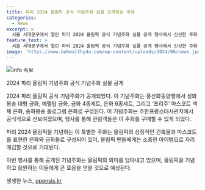 ```yaml
---
title: 파리 2024 올림픽 공식 기념주화 실물 공개하는 이유
categories:
  - News
excerpt: >
  서울 서대문구에서 열린 파리 2024 올림픽 공식 기념주화 실물 공개 행사에서 신선한 주화 디자인이 눈길을 끌었습니다. 이벤트를 통해 성화봉송 대형 금화, 에펠탑 금화, 마스코트 은화 등 다채로운 주화 상품들이 공개되었는데, 이를 판매하는 풍산화동양행의 열정과 창의성이 돋보였습니다. 올림픽을 기념하는 특별한 주화들은 컬렉터들과 올림픽 팬들 사이에서 큰 관심을 얻으며 주목받을 것으로 예상됩니다.
feature_text: >
  서울 서대문구에서 열린 파리 2024 올림픽 공식 기념주화 실물 공개 행사에서 신선한 주화 디자인이 눈길을 끌었습니다. 이벤트를 통해 성화봉송 대형 금화, 에펠탑 금화, 마스코트 은화 등 다채로운 주화 상품들이 공개되었는데, 이를 판매하는 풍산화동양행의 열정과 창의성이 돋보였습니다. 올림픽을 기념하는 특별한 주화들은 컬렉터들과 올림픽 팬들 사이에서 큰 관심을 얻으며 주목받을 것으로 예상됩니다.
image: 'https://www.behealthy4u.com/wp-content/uploads/2024/06/news.jpg'
---
```


<p><img src="https://www.behealthy4u.com/wp-content/uploads/2024/06/news.jpg" alt="info 속보" /></p>

<p>2024 파리 올림픽 기념주화 공식 기념주화 실물 공개</p>

<p>2024 파리 올림픽 공식 기념주화가 공개되었다. 이 기념주화는 풍산화동양행에서 성화봉송 대형 금화, 에펠탑 금화, 금화 4종세트, 은화 6종세트, 그리고 ‘프리주’ 마스코트 색채 은화, 송화봉송 홀로그램 은화로 구성된다. 이 기념주화는 주한프랑스대사관저에서 공식적으로 선보여졌으며, 행사를 통해 관람객들은 이 주화를 구매할 수 있게 되었다.</p>

<p>파리 2024 올림픽을 기념하는 이 특별한 주화는 올림픽의 상징적인 건축물과 마스코트를 표현한 은화와 금화들로 구성되어 있어, 올림픽 팬들에게는 소중한 아이템으로 자리매김할 것으로 기대된다.</p>

<p>이번 행사를 통해 공개된 기념주화는 올림픽의 의미를 담아내고 있으며, 올림픽을 기념하고 응원하는 이들에게 큰 호응을 얻을 것으로 예상된다.</p>
생생한 뉴스, <a href="https://opensis.kr" rel="dofollow">opensis.kr</a>


